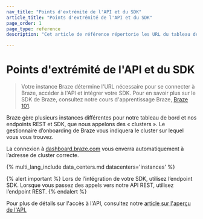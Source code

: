 ```yaml
---
nav_title: "Points d'extrémité de l'API et du SDK"
article_title: "Points d'extrémité de l'API et du SDK"
page_order: 1
page_type: reference
description: "Cet article de référence répertorie les URL du tableau de bord, les endpoints de l’API et les endpoints du SDK pour les instances Braze disponibles."

---
```


# Points d'extrémité de l'API et du SDK

> Votre instance Braze détermine l'URL nécessaire pour se connecter à Braze, accéder à l'API et intégrer votre SDK. Pour en savoir plus sur le SDK de Braze, consultez notre cours d'apprentissage Braze, [Braze 101](https://learning.braze.com/braze-101).

Braze gère plusieurs instances différentes pour notre tableau de bord et nos endpoints REST et SDK, que nous appelons des « clusters ». Le gestionnaire d’onboarding de Braze vous indiquera le cluster sur lequel vous vous trouvez.

La connexion à [dashboard.braze.com](https://dashboard.braze.com) vous enverra automatiquement à l’adresse de cluster correcte.

{% multi_lang_include data_centers.md datacenters='instances' %}

{% alert important %}
Lors de l’intégration de votre SDK, utilisez l’endpoint SDK. Lorsque vous passez des appels vers notre API REST, utilisez l’endpoint REST.
{% endalert %}

Pour plus de détails sur l'accès à l'API, consultez notre [article sur l'aperçu de l'API.]({{site.baseurl}}/api/basics/) 
